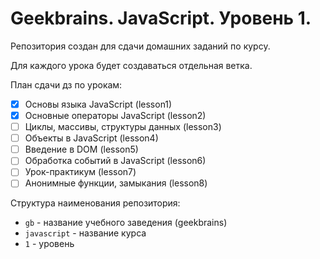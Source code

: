 # Geekbrains. JavaScript. Уровень 1.

Репозитория создан для сдачи домашних заданий по курсу.

Для каждого урока будет создаваться отдельная ветка.

План сдачи дз по урокам:
- [x] Основы языка JavaScript (lesson1)
- [x] Основные операторы JavaScript (lesson2)
- [ ] Циклы, массивы, структуры данных (lesson3)
- [ ] Объекты в JavaScript (lesson4)
- [ ] Введение в DOM (lesson5)
- [ ] Обработка событий в JavaScript (lesson6)
- [ ] Урок-практикум (lesson7)
- [ ] Анонимные функции, замыкания (lesson8)

Структура наименования репозитория:
- `gb` - название учебного заведения (geekbrains)
- `javascript` - название курса
- `1` - уровень
